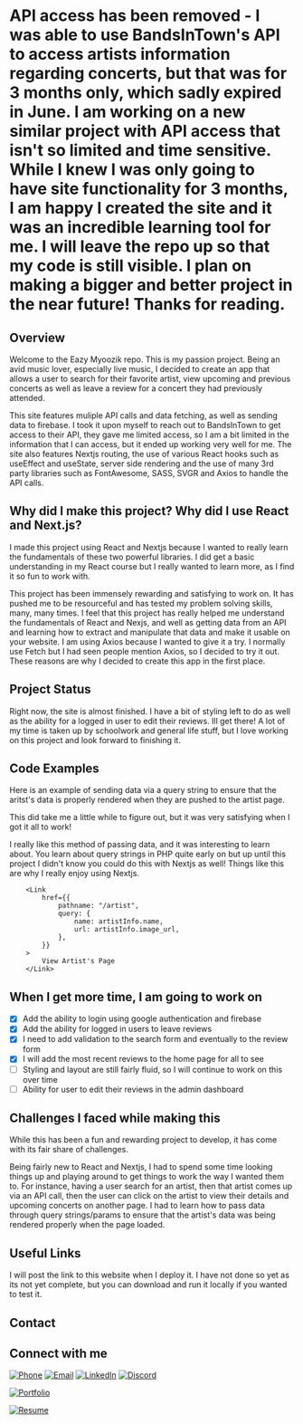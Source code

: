 
# API access has been removed - I was able to use BandsInTown's API to access artists information regarding concerts, but that was for 3 months only, which sadly expired in June. I am working on a new similar project with API access that isn't so limited and time sensitive. While I knew I was only going to have site functionality for 3 months, I am happy I created the site and it was an incredible learning tool for me. I will leave the repo up so that my code is still visible. I plan on making a bigger and better project in the near future! Thanks for reading.

## Overview

Welcome to the Eazy Myoozik repo. This is my passion project. Being an avid music lover, especially live music, I decided to create an app that allows a user to search for their favorite artist, view upcoming and previous concerts as well as leave a review for a concert they had previously attended. 

This site features muliple API calls and data fetching, as well as sending data to firebase. I took it upon myself to reach out to BandsInTown to get access to their API, they gave me limited access, so I am a bit limited in the information that I can access, but it ended up working very well for me. The site also features Nextjs routing, the use of various React hooks such as useEffect and useState, server side rendering and the use of many 3rd party libraries such as FontAwesome, SASS, SVGR and Axios to handle the API calls. 

## Why did I make this project? Why did I use React and Next.js?
I made this project using React and Nextjs because I wanted to really learn the fundamentals of these two powerful libraries. I did get a basic understanding in my React course but I really wanted to learn more, as I find it so fun to work with.

This project has been immensely rewarding and satisfying to work on. It has pushed me to be resourceful and has tested my problem solving skills, many, many times. I feel that this project has really helped me understand the fundamentals of React and Nexjs, and well as getting data from an API and learning how to extract and manipulate that data and make it usable on your website. I am using Axios because I wanted to give it a try. I normally use Fetch but I had seen people mention Axios, so I decided to try it out. These reasons are why I decided to create this app in the first place. 

## Project Status
Right now, the site is almost finished. I have a bit of styling left to do as well as the ability for a logged in user to edit their reviews. Ill get there! A lot of my time is taken up by schoolwork and general life stuff, but I love working on this project and look forward to finishing it.

## Code Examples

Here is an example of sending data via a query string to ensure that the aritst's data is properly rendered when they are pushed to the artist page.

This did take me a little while to figure out, but it was very satisfying when I got it all to work!

I really like this method of passing data, and it was interesting to learn about. You learn about query strings in PHP quite early on but up until this project I didn't know you could do this with Nextjs as well! Things like this are why I really enjoy using Nextjs. 

```
    <Link
        href={{
            pathname: "/artist",
            query: {
                name: artistInfo.name,
                url: artistInfo.image_url,
            },
        }}
    >
        View Artist's Page
    </Link>

```

## When I get more time, I am going to work on
 - [x]  Add the ability to login using google authentication and firebase
 - [x]  Add the ability for logged in users to leave reviews
 - [x]  I need to add validation to the search form and eventually to the review form
 - [x]  I will add the most recent reviews to the home page for all to see
 - [ ]   Styling and layout are still fairly fluid, so I will continue to work on this over time
 - [ ]   Ability for user to edit their reviews in the admin dashboard

## Challenges I faced while making this
While this has been a fun and rewarding project to develop, it has come with its fair share of challenges. 

Being fairly new to React and Nextjs, I had to spend some time looking things up and playing around to get things to work the way I wanted them to. For instance, having a user search for an artist, then that artist comes up via an API call, then the user can click on the artist to view their details and upcoming concerts on another page. I had to learn how to pass data through query strings/params to ensure that the artist's data was being rendered properly when the page loaded.

## Useful Links
I will post the link to this website when I deploy it. I have not done so yet as its not yet complete, but you can download and run it locally if you wanted to test it.

## Contact
## Connect with me
[![Phone](https://img.shields.io/badge/Phone-%23333.svg?&style=for-the-badge&logo=telephone&logoColor=white)](tel:+7802424053)
[![Email](https://img.shields.io/badge/Email-%23D14836.svg?&style=for-the-badge&logo=gmail&logoColor=white)](mailto:clintondgorda@gmail.com)
[![LinkedIn](https://img.shields.io/badge/LinkedIn-%230077B5.svg?&style=for-the-badge&logo=linkedin&logoColor=white)](https://www.linkedin.com/in/clintonjewett/)
[![Discord](https://img.shields.io/badge/Discord-clint(booma)%234826-%237289DA?logo=discord&logoColor=white&style=for-the-badge)](https://discord.com/users/clint(booma)#4826)

[![Portfolio](https://img.shields.io/badge/Portfolio-Check%20out%20my%20website-blue?style=for-the-badge&logo=portfolio&logoColor=white)](https://www.clinton-gorda.com)

[![Resume](https://img.shields.io/badge/Resume-View%20my%20resume-orange?style=for-the-badge&logo=Resume-Icons&logoColor=white)](https://drive.google.com/file/d/1fO-yFbp0v9N1611nk4rxw1zoYp_w1jmg/view?usp=sharing)
